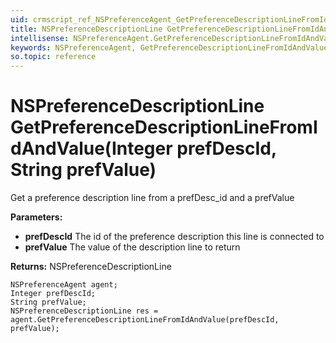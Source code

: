```yaml
---
uid: crmscript_ref_NSPreferenceAgent_GetPreferenceDescriptionLineFromIdAndValue
title: NSPreferenceDescriptionLine GetPreferenceDescriptionLineFromIdAndValue(Integer prefDescId, String prefValue)
intellisense: NSPreferenceAgent.GetPreferenceDescriptionLineFromIdAndValue
keywords: NSPreferenceAgent, GetPreferenceDescriptionLineFromIdAndValue
so.topic: reference
---
```


# NSPreferenceDescriptionLine GetPreferenceDescriptionLineFromIdAndValue(Integer prefDescId, String prefValue)

Get a preference description line from a prefDesc_id and a prefValue

**Parameters:**
 - **prefDescId** The id of the preference description this line is connected to
 - **prefValue** The value of the description line to return

**Returns:** NSPreferenceDescriptionLine

```crmscript
NSPreferenceAgent agent;
Integer prefDescId;
String prefValue;
NSPreferenceDescriptionLine res = agent.GetPreferenceDescriptionLineFromIdAndValue(prefDescId, prefValue);
```


